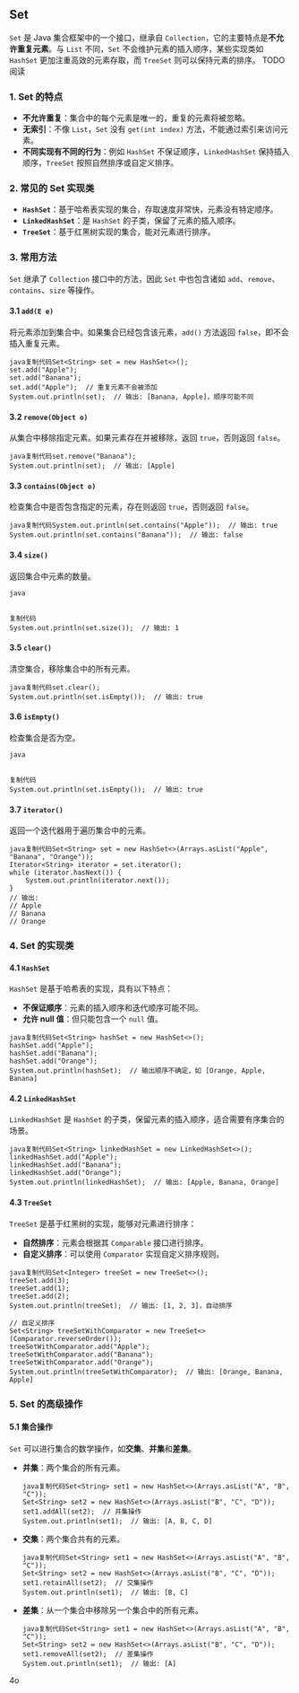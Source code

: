 ## Set

`Set` 是 Java 集合框架中的一个接口，继承自 `Collection`，它的主要特点是**不允许重复元素**。与 `List` 不同，`Set` 不会维护元素的插入顺序，某些实现类如 `HashSet` 更加注重高效的元素存取，而 `TreeSet` 则可以保持元素的排序。 TODO 阅读

### 1. **Set 的特点**

- **不允许重复**：集合中的每个元素是唯一的，重复的元素将被忽略。
- **无索引**：不像 `List`，`Set` 没有 `get(int index)` 方法，不能通过索引来访问元素。
- **不同实现有不同的行为**：例如 `HashSet` 不保证顺序，`LinkedHashSet` 保持插入顺序，`TreeSet` 按照自然排序或自定义排序。

### 2. **常见的 Set 实现类**

- **`HashSet`**：基于哈希表实现的集合，存取速度非常快，元素没有特定顺序。
- **`LinkedHashSet`**：是 `HashSet` 的子类，保留了元素的插入顺序。
- **`TreeSet`**：基于红黑树实现的集合，能对元素进行排序。

### 3. **常用方法**

`Set` 继承了 `Collection` 接口中的方法，因此 `Set` 中也包含诸如 `add`、`remove`、`contains`、`size` 等操作。

#### 3.1 **`add(E e)`**

将元素添加到集合中。如果集合已经包含该元素，`add()` 方法返回 `false`，即不会插入重复元素。

```
java复制代码Set<String> set = new HashSet<>();
set.add("Apple");
set.add("Banana");
set.add("Apple");  // 重复元素不会被添加
System.out.println(set);  // 输出: [Banana, Apple]，顺序可能不同
```

#### 3.2 **`remove(Object o)`**

从集合中移除指定元素。如果元素存在并被移除，返回 `true`，否则返回 `false`。

```
java复制代码set.remove("Banana");
System.out.println(set);  // 输出: [Apple]
```

#### 3.3 **`contains(Object o)`**

检查集合中是否包含指定的元素，存在则返回 `true`，否则返回 `false`。

```
java复制代码System.out.println(set.contains("Apple"));  // 输出: true
System.out.println(set.contains("Banana"));  // 输出: false
```

#### 3.4 **`size()`**

返回集合中元素的数量。

```
java


复制代码
System.out.println(set.size());  // 输出: 1
```

#### 3.5 **`clear()`**

清空集合，移除集合中的所有元素。

```
java复制代码set.clear();
System.out.println(set.isEmpty());  // 输出: true
```

#### 3.6 **`isEmpty()`**

检查集合是否为空。

```
java


复制代码
System.out.println(set.isEmpty());  // 输出: true
```

#### 3.7 **`iterator()`**

返回一个迭代器用于遍历集合中的元素。

```
java复制代码Set<String> set = new HashSet<>(Arrays.asList("Apple", "Banana", "Orange"));
Iterator<String> iterator = set.iterator();
while (iterator.hasNext()) {
    System.out.println(iterator.next());
}
// 输出:
// Apple
// Banana
// Orange
```

### 4. **Set 的实现类**

#### 4.1 **`HashSet`**

`HashSet` 是基于哈希表的实现，具有以下特点：

- **不保证顺序**：元素的插入顺序和迭代顺序可能不同。
- **允许 null 值**：但只能包含一个 `null` 值。

```
java复制代码Set<String> hashSet = new HashSet<>();
hashSet.add("Apple");
hashSet.add("Banana");
hashSet.add("Orange");
System.out.println(hashSet);  // 输出顺序不确定，如 [Orange, Apple, Banana]
```

#### 4.2 **`LinkedHashSet`**

`LinkedHashSet` 是 `HashSet` 的子类，保留元素的插入顺序，适合需要有序集合的场景。

```
java复制代码Set<String> linkedHashSet = new LinkedHashSet<>();
linkedHashSet.add("Apple");
linkedHashSet.add("Banana");
linkedHashSet.add("Orange");
System.out.println(linkedHashSet);  // 输出: [Apple, Banana, Orange]
```

#### 4.3 **`TreeSet`**

`TreeSet` 是基于红黑树的实现，能够对元素进行排序：

- **自然排序**：元素会根据其 `Comparable` 接口进行排序。
- **自定义排序**：可以使用 `Comparator` 实现自定义排序规则。

```
java复制代码Set<Integer> treeSet = new TreeSet<>();
treeSet.add(3);
treeSet.add(1);
treeSet.add(2);
System.out.println(treeSet);  // 输出: [1, 2, 3]，自动排序

// 自定义排序
Set<String> treeSetWithComparator = new TreeSet<>(Comparator.reverseOrder());
treeSetWithComparator.add("Apple");
treeSetWithComparator.add("Banana");
treeSetWithComparator.add("Orange");
System.out.println(treeSetWithComparator);  // 输出: [Orange, Banana, Apple]
```

### 5. **Set 的高级操作**

#### 5.1 **集合操作**

`Set` 可以进行集合的数学操作，如**交集**、**并集**和**差集**。

- **并集**：两个集合的所有元素。

  ```
  java复制代码Set<String> set1 = new HashSet<>(Arrays.asList("A", "B", "C"));
  Set<String> set2 = new HashSet<>(Arrays.asList("B", "C", "D"));
  set1.addAll(set2);  // 并集操作
  System.out.println(set1);  // 输出: [A, B, C, D]
  ```

- **交集**：两个集合共有的元素。

  ```
  java复制代码Set<String> set1 = new HashSet<>(Arrays.asList("A", "B", "C"));
  Set<String> set2 = new HashSet<>(Arrays.asList("B", "C", "D"));
  set1.retainAll(set2);  // 交集操作
  System.out.println(set1);  // 输出: [B, C]
  ```

- **差集**：从一个集合中移除另一个集合中的所有元素。

  ```
  java复制代码Set<String> set1 = new HashSet<>(Arrays.asList("A", "B", "C"));
  Set<String> set2 = new HashSet<>(Arrays.asList("B", "C", "D"));
  set1.removeAll(set2);  // 差集操作
  System.out.println(set1);  // 输出: [A]
  ```





4o